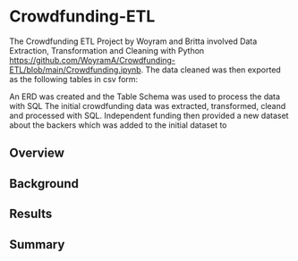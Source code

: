 # Crowdfunding-ETL
The Crowdfunding ETL Project by Woyram and Britta involved Data Extraction, Transformation and Cleaning with Python https://github.com/WoyramA/Crowdfunding-ETL/blob/main/Crowdfunding.ipynb. The data cleaned was then exported as the following tables in csv form:

An ERD was created and the Table Schema was used to process the data with SQL 
The initial crowdfunding data was extracted, transformed, cleand and processed with SQL. Independent funding then provided a new dataset about the backers which was added to the initial dataset to 

## Overview


## Background


## Results


## Summary


